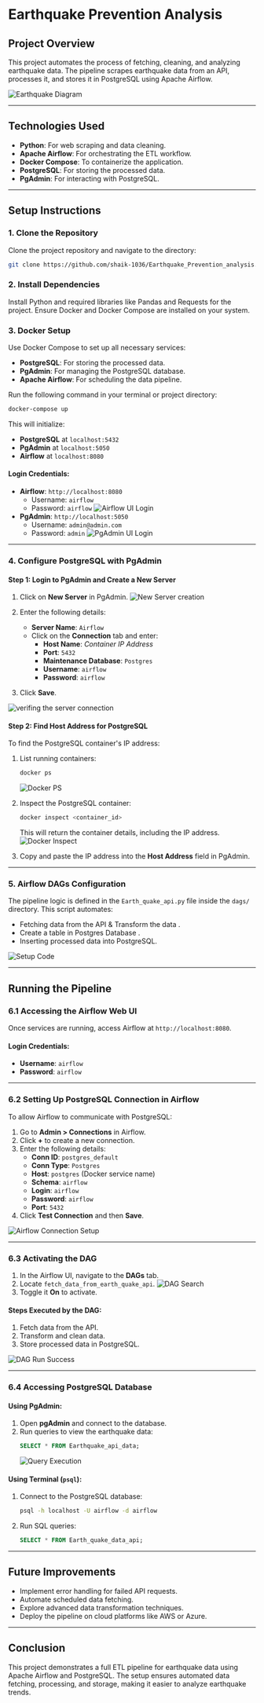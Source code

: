 # Earthquake Prevention Analysis

## Project Overview
This project automates the process of fetching, cleaning, and analyzing earthquake data. The pipeline scrapes earthquake data from an API, processes it, and stores it in PostgreSQL using Apache Airflow.

![Earthquake Diagram](images/Earth_quake_arc.svg)

---

## Technologies Used
- **Python**: For web scraping and data cleaning.
- **Apache Airflow**: For orchestrating the ETL workflow.
- **Docker Compose**: To containerize the application.
- **PostgreSQL**: For storing the processed data.
- **PgAdmin**: For interacting with PostgreSQL.

---

## Setup Instructions

### 1. Clone the Repository
Clone the project repository and navigate to the directory:

```bash
git clone https://github.com/shaik-1036/Earthquake_Prevention_analysis.git
```

### 2. Install Dependencies
Install Python and required libraries like Pandas and Requests for the project.
Ensure Docker and Docker Compose are installed on your system.

### 3. Docker Setup
Use Docker Compose to set up all necessary services:
- **PostgreSQL**: For storing the processed data.
- **PgAdmin**: For managing the PostgreSQL database.
- **Apache Airflow**: For scheduling the data pipeline.

Run the following command in your terminal or project directory:

```bash
docker-compose up 
```

This will initialize:
- **PostgreSQL** at `localhost:5432`
- **PgAdmin** at `localhost:5050`
- **Airflow** at `localhost:8080`

#### Login Credentials:
- **Airflow**: `http://localhost:8080`
  - Username: `airflow`
  - Password: `airflow`
![Airflow UI Login](images/Airflow_login_page_with_password.png)
- **PgAdmin**: `http://localhost:5050`
  - Username: `admin@admin.com`
  - Password: `admin`
![PgAdmin UI Login](images/Pgadmin_signin_with_passwd.png)

---

### 4. Configure PostgreSQL with PgAdmin
#### Step 1: Login to PgAdmin and Create a New Server

1. Click on **New Server** in PgAdmin.
   ![New Server creation](images/click_on_new_server_group.png)
2. Enter the following details:
   - **Server Name**: `Airflow`
   - Click on the **Connection** tab and enter:
     - **Host Name**: *Container IP Address*
     - **Port**: `5432`
     - **Maintenance Database**: `Postgres`
     - **Username**: `airflow`
     - **Password**: `airflow`

3. Click **Save**.

![verifing the server connection](images/Register_server_with_connection_succesfully_save.png)

#### Step 2: Find Host Address for PostgreSQL
To find the PostgreSQL container's IP address:

1. List running containers:
   ```bash
   docker ps
   ```
   ![Docker PS](images/new_docker_ps_cmd.png)

2. Inspect the PostgreSQL container:
   ```bash
   docker inspect <container_id>
   ```
   This will return the container details, including the IP address.
   ![Docker Inspect](images/Enter_docker_inspect_container_id.png)

3. Copy and paste the IP address into the **Host Address** field in PgAdmin.

---

### 5. Airflow DAGs Configuration
The pipeline logic is defined in the `Earth_quake_api.py` file inside the `dags/` directory. This script automates:
- Fetching data from the API & Transform the data .
- Create a table in Postgres Database .
- Inserting processed data into PostgreSQL.

![Setup Code](images/setup_code.png)

---

## Running the Pipeline

### 6.1 Accessing the Airflow Web UI
Once services are running, access Airflow at `http://localhost:8080`.

#### Login Credentials:
- **Username**: `airflow`
- **Password**: `airflow`

---

### 6.2 Setting Up PostgreSQL Connection in Airflow
To allow Airflow to communicate with PostgreSQL:

1. Go to **Admin > Connections** in Airflow.
2. Click **+** to create a new connection.
3. Enter the following details:
   - **Conn ID**: `postgres_default`
   - **Conn Type**: `Postgres`
   - **Host**: `postgres` (Docker service name)
   - **Schema**: `airflow`
   - **Login**: `airflow`
   - **Password**: `airflow`
   - **Port**: `5432`
4. Click **Test Connection** and then **Save**.

  ![Airflow Connection Setup](images/Add_postgres_connection_with_airflow.png)

---

### 6.3 Activating the DAG
1. In the Airflow UI, navigate to the **DAGs** tab.
2. Locate `fetch_data_from_earth_quake_api`.
   ![DAG Search](images/Search_the_dag_file_in_airflow_ui.png)
3. Toggle it **On** to activate.

#### Steps Executed by the DAG:
1. Fetch data from the API.
2. Transform and clean data.
3. Store processed data in PostgreSQL.

![DAG Run Success](images/Task_run_successfully.png)

---

### 6.4 Accessing PostgreSQL Database

#### Using PgAdmin:
1. Open **pgAdmin** and connect to the database.
2. Run queries to view the earthquake data:
   ```sql
   SELECT * FROM Earthquake_api_data;
   ```
   ![Query Execution](images/run_query_at_pgadmin_for_data_access.png)

#### Using Terminal (`psql`):
1. Connect to the PostgreSQL database:
   ```bash
   psql -h localhost -U airflow -d airflow
   ```
2. Run SQL queries:
   ```sql
   SELECT * FROM Earth_quake_data_api;
   ```

---

## Future Improvements
- Implement error handling for failed API requests.
- Automate scheduled data fetching.
- Explore advanced data transformation techniques.
- Deploy the pipeline on cloud platforms like AWS or Azure.

---

## Conclusion
This project demonstrates a full ETL pipeline for earthquake data using Apache Airflow and PostgreSQL. The setup ensures automated data fetching, processing, and storage, making it easier to analyze earthquake trends.

